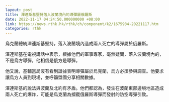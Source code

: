 ```yaml
---
layout: post
title: 澤連斯基堅持落入波蘭境內的導彈屬俄羅斯
date: 2022-11-17 04:24:50.000000000 +08:00
link: https://news.rthk.hk/rthk/ch/component/k2/1675934-20221117.htm
categories: rthk
---
```


烏克蘭總統澤連斯基堅持，落入波蘭境內造成兩人死亡的導彈屬於俄羅斯。

澤連斯基在電視講話中表示，根據他們的軍事專家，毫無疑問，落入波蘭境內的，不是烏方導彈，他相信是俄方是導彈。

他又說，基輔當局沒有看到證據表明導彈屬於烏克蘭，烏方必須參與調查。他要求讓烏方人員到現場，並呼籲盟國分享相關數據。

澤連斯基的說法與波蘭及北約有矛盾。他們都認為，發生在波蘭東部邊境地區造成兩人死亡的爆炸，可能是烏克蘭為攔截俄羅斯導彈而發射的防空導彈引致。
